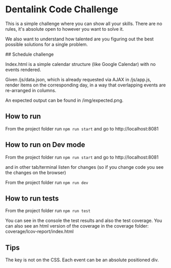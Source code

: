 # Dentalink Code Challenge
 
This is a simple challenge where you can show all your skills. There are no rules, it's absolute open to however you want to solve it. 

We also want to understand how talented are you figuring out the best possible solutions for a single problem.

## Schedule challenge

Index.html is a simple calendar structure (like Google Calendar) with no events rendered.

Given /js/data.json, which is already requested via AJAX in /js/app.js, render items on the corresponding day, in a way that overlapping events are re-arranged in columns.

An expected output can be found in /img/expected.png.

## How to run

From the project folder run `npm run start` and go to http://localhost:8081

## How to run on Dev mode

From the project folder run `npm run start` and go to http://localhost:8081

and in other tab/terminal listen for changes (so if you change code you see the changes on the browser)

From the project folder run `npm run dev`

## How to run tests

From the project folder run `npm run test`

You can see in the console the test results and also the test coverage.
You can also see an html version of the coverage in the coverage folder: coverage/lcov-report/index.html

## Tips
The key is not on the CSS. Each event can be an absolute positioned div.

